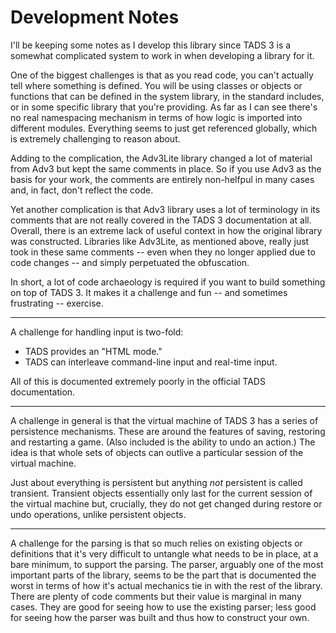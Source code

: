 # Development Notes

I'll be keeping some notes as I develop this library since TADS 3 is a somewhat complicated system to work in when developing a library for it.

One of the biggest challenges is that as you read code, you can't actually tell where something is defined. You will be using classes or objects or functions that can be defined in the system library, in the standard includes, or in some specific library that you're providing. As far as I can see there's no real namespacing mechanism in terms of how logic is imported into different modules. Everything seems to just get referenced globally, which is extremely challenging to reason about.

Adding to the complication, the Adv3Lite library changed a lot of material from Adv3 but kept the same comments in place. So if you use Adv3 as the basis for your work, the comments are entirely non-helfpul in many cases and, in fact, don't reflect the code.

Yet another complication is that Adv3 library uses a lot of terminology in its comments that are not really covered in the TADS 3 documentation at all. Overall, there is an extreme lack of useful context in how the original library was constructed. Libraries like Adv3Lite, as mentioned above, really just took in these same comments -- even when they no longer applied due to code changes -- and simply perpetuated the obfuscation.

In short, a lot of code archaeology is required if you want to build something on top of TADS 3. It makes it a challenge and fun -- and sometimes frustrating -- exercise.

----

A challenge for handling input is two-fold:

- TADS provides an "HTML mode."
- TADS can interleave command-line input and real-time input.

All of this is documented extremely poorly in the official TADS documentation.

----

A challenge in general is that the virtual machine of TADS 3 has a series of persistence mechanisms. These are around the features of saving, restoring and restarting a game. (Also included is the ability to undo an action.) The idea is that whole sets of objects can outlive a particular session of the virtual machine.

Just about everything is persistent but anything _not_ persistent is called transient. Transient objects essentially only last for the current session of the virtual machine but, crucially, they do not get changed during restore or undo operations, unlike persistent objects. 

----

A challenge for the parsing is that so much relies on existing objects or definitions that it's very difficult to untangle what needs to be in place, at a bare minimum, to support the parsing. The parser, arguably one of the most important parts of the library, seems to be the part that is documented the worst in terms of how it's actual mechanics tie in with the rest of the library. There are plenty of code comments but their value is marginal in many cases. They are good for seeing how to use the existing parser; less good for seeing how the parser was built and thus how to construct your own.
